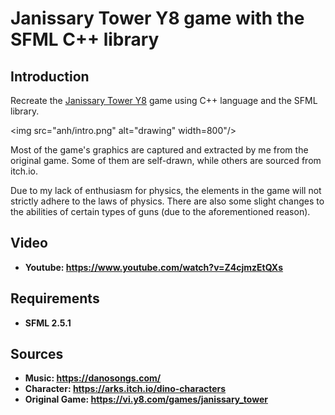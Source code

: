 # Janissary Tower Y8 game with the SFML C++ library

## Introduction

Recreate the [Janissary Tower Y8](https://vi.y8.com/games/janissary_tower) game using C++ language and the SFML library.

<img src="anh/intro.png" alt="drawing" width=800"/>

Most of the game's graphics are captured and extracted by me from the original game. Some of them are self-drawn, while others are sourced from itch.io.

Due to my lack of enthusiasm for physics, the elements in the game will not strictly adhere to the laws of physics. There are also some slight changes to the abilities of certain types of guns (due to the aforementioned reason).

## Video

* **Youtube: https://www.youtube.com/watch?v=Z4cjmzEtQXs**
  
## Requirements

* **SFML 2.5.1**

## Sources

* **Music: https://danosongs.com/**
* **Character:  https://arks.itch.io/dino-characters**
* **Original Game: https://vi.y8.com/games/janissary_tower**
